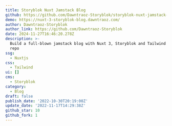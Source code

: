 ```yaml
---
title: Storyblok Nuxt Jamstack Blog
github: https://github.com/Dawntraoz-Storyblok/storyblok-nuxt-jamstack-blog
demo: https://nuxt-3-storyblok-blog.dawntraoz.com/
author: Dawntraoz-Storyblok
author_link: https://github.com/Dawntraoz-Storyblok
date: 2024-11-27T16:46:20.278Z
description: >-
  Build a full-blown jamstack blog with Nuxt 3, Storyblok and Tailwind CSS demo
  repo
ssg:
  - Nuxtjs
css:
  - Tailwind
ui: []
cms:
  - Storyblok
category:
  - Blog
draft: false
publish_date: '2022-10-30T20:19:00Z'
update_date: '2022-11-17T14:29:38Z'
github_star: 10
github_fork: 1
---
```


